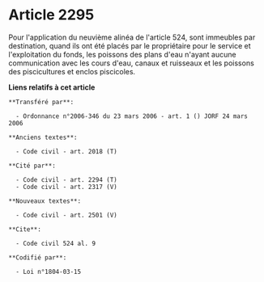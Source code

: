 # Article 2295

Pour l'application du neuvième alinéa de l'article 524, sont immeubles par destination, quand ils ont été placés par le
propriétaire pour le service et l'exploitation du fonds, les poissons des plans d'eau n'ayant aucune communication avec les
cours d'eau, canaux et ruisseaux et les poissons des piscicultures et enclos piscicoles.

**Liens relatifs à cet article**

	**Transféré par**:

	  - Ordonnance n°2006-346 du 23 mars 2006 - art. 1 () JORF 24 mars 2006

	**Anciens textes**:

	  - Code civil - art. 2018 (T)

	**Cité par**:

	  - Code civil - art. 2294 (T)
	  - Code civil - art. 2317 (V)

	**Nouveaux textes**:

	  - Code civil - art. 2501 (V)

	**Cite**:

	  - Code civil 524 al. 9

	**Codifié par**:

	  - Loi n°1804-03-15
